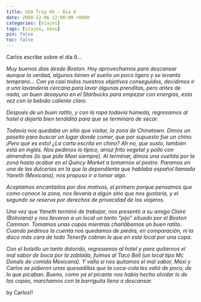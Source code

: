 ```yaml
---
title: USA Trip 08 - Día 6
date: 2008-12-06 22:00:00 +0000
categories: [Viajes]
tags: [viajes, eeuu]
pin: false
toc: false
---
```

Carlos escribe sobre el día 6...

*Muy buenos días desde Boston. Hoy aprovechamos para descansar aunque la verdad, algunos tienen el sueño un poco ligero y se levanta temprano… Con ya casi todos nuestros objetivos conseguidos, decidimos ir a una lavandería cercana para lavar algunas prenditas, pero antes de nada, un buen desayuno en el Starbucks para empezar con energías, esta vez con la bebida caliente claro.*

*Después de un buen ratito, y con la ropa todavía húmeda, regresamos al hotel a dejarla bien tendidita para que se terminara de secar.*

*Todavía nos quedaba un sitio que visitar, la zona de Chinatown. Dimos un paseito para buscar un lugar donde comer, que por supuesto fue un chino. ¡Pero qué es esto! ¿La carta escrita en chino? Ah no, que susto, también está en inglés. Nos pedimos lo típico, arroz frito vegetal y pollo con almendras (lo que pide Maxi siempre). Al terminar, dimos una vueltita por la zona hasta acabar en el Quincy Market a tomarnos el postre. Paramos en una de las dulcerías en la que la dependienta que hablaba español llamada Yaneth (Mexicana), nos propuso ir a tomar algo.*

*Aceptamos encantados por dos motivos, el primero porque pensamos que como conoce la zona, nos llevaría a algún sitio que nos gustaría, y el segundo se reserva por derechos de privacidad de los viajeros.*

*Una vez que Yaneth terminó de trabajar, nos presentó a su amiga Claire (Boliviana) y nos llevaron a un local un tanto “pijo” situado por el Boston Common. Tomamos unas copas mientras charlábamos un buen ratito. Cuando pedimos la cuenta nos quedamos de piedra, en comparación, ni la disco más cara de todo Tenerife cobran lo que en este local por una copa.*

*Con el bolsillo un tanto dolorido, regresamos al hotel y para quitarnos el mal sabor de boca por la zablada, fuimos al Taco Bell (un local tipo Mc Donals de comida Mexicana). Y valla si nos quitamos el mal sabor, Maxi y Carlos se pidieron unas quesadillas que la coca-cola les valió de poco, de lo que picaban. Bueno, como ya el picante nos había hecho olvidar lo de las copas, marchamos con la barriguita llena a descansar.*

by Carlos!!